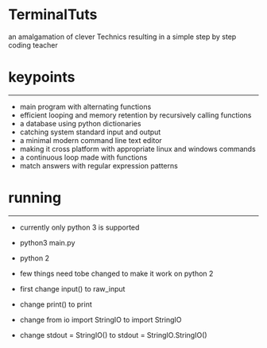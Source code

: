 # TerminalTuts
an amalgamation of clever Technics resulting in a simple step by step coding teacher

# keypoints
-----------
- main program with alternating functions
- efficient looping and memory retention by recursively calling functions
- a database using python dictionaries
- catching system standard input and output
- a minimal modern command line text editor
- making it cross platform with appropriate linux and windows commands
- a continuous loop made with functions
- match answers with regular expression patterns

# running
---------
- currently only python 3 is supported
- python3 main.py

- python 2
- few things need tobe changed to make it work on python 2
- first change input() to raw_input
- change print() to print
- change from io import StringIO to import StringIO
- change stdout = StringIO() to stdout = StringIO.StringIO() 

